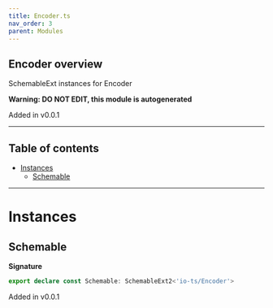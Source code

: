 ```yaml
---
title: Encoder.ts
nav_order: 3
parent: Modules
---
```


## Encoder overview

SchemableExt instances for Encoder

**Warning: DO NOT EDIT, this module is autogenerated**

Added in v0.0.1

---

<h2 class="text-delta">Table of contents</h2>

- [Instances](#instances)
  - [Schemable](#schemable)

---

# Instances

## Schemable

**Signature**

```ts
export declare const Schemable: SchemableExt2<'io-ts/Encoder'>
```

Added in v0.0.1
